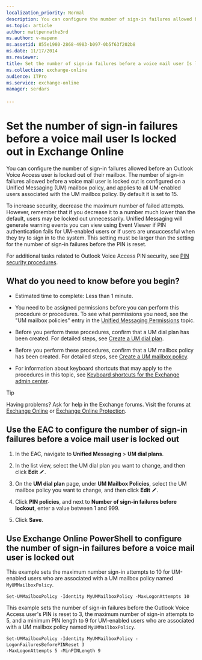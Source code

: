 ```yaml
---
localization_priority: Normal
description: You can configure the number of sign-in failures allowed before an Outlook Voice Access user is locked out of their mailbox. The number of sign-in failures allowed before a voice mail user is locked out is configured on a Unified Messaging (UM) mailbox policy, and applies to all UM-enabled users associated with the UM mailbox policy. By default it is set to 15.
ms.topic: article
author: mattpennathe3rd
ms.author: v-mapenn
ms.assetid: 855e1980-2868-4983-b097-0b5f63f202b8
ms.date: 11/17/2014
ms.reviewer: 
title: Set the number of sign-in failures before a voice mail user Is locked out in Exchange Online
ms.collection: exchange-online
audience: ITPro
ms.service: exchange-online
manager: serdars

---
```


# Set the number of sign-in failures before a voice mail user Is locked out in Exchange Online

You can configure the number of sign-in failures allowed before an Outlook Voice Access user is locked out of their mailbox. The number of sign-in failures allowed before a voice mail user is locked out is configured on a Unified Messaging (UM) mailbox policy, and applies to all UM-enabled users associated with the UM mailbox policy. By default it is set to 15.

To increase security, decrease the maximum number of failed attempts. However, remember that if you decrease it to a number much lower than the default, users may be locked out unnecessarily. Unified Messaging will generate warning events you can view using Event Viewer if PIN authentication fails for UM-enabled users or if users are unsuccessful when they try to sign in to the system. This setting must be larger than the setting for the number of sign-in failures before the PIN is reset.

For additional tasks related to Outlook Voice Access PIN security, see [PIN security procedures](pin-security-procedures.md).

## What do you need to know before you begin?

- Estimated time to complete: Less than 1 minute.

- You need to be assigned permissions before you can perform this procedure or procedures. To see what permissions you need, see the "UM mailbox policies" entry in the [Unified Messaging Permissions](https://technet.microsoft.com/library/d326c3bc-8f33-434a-bf02-a83cc26a5498.aspx) topic.

- Before you perform these procedures, confirm that a UM dial plan has been created. For detailed steps, see [Create a UM dial plan](../../voice-mail-unified-messaging/connect-voice-mail-system/create-um-dial-plan.md).

- Before you perform these procedures, confirm that a UM mailbox policy has been created. For detailed steps, see [Create a UM mailbox policy](../../voice-mail-unified-messaging/set-up-voice-mail/create-um-mailbox-policy.md).

- For information about keyboard shortcuts that may apply to the procedures in this topic, see [Keyboard shortcuts for the Exchange admin center](../../accessibility/keyboard-shortcuts-in-admin-center.md).

> [!TIP]
> Having problems? Ask for help in the Exchange forums. Visit the forums at [Exchange Online](https://go.microsoft.com/fwlink/p/?linkId=267542) or [Exchange Online Protection](https://go.microsoft.com/fwlink/p/?linkId=285351).

## Use the EAC to configure the number of sign-in failures before a voice mail user is locked out

1. In the EAC, navigate to **Unified Messaging** \> **UM dial plans**.

2. In the list view, select the UM dial plan you want to change, and then click **Edit** ![Edit icon](../../media/ITPro_EAC_EditIcon.gif).

3. On the **UM dial plan** page, under **UM Mailbox Policies**, select the UM mailbox policy you want to change, and then click **Edit** ![Edit icon](../../media/ITPro_EAC_EditIcon.gif).

4. Click **PIN policies**, and next to **Number of sign-in failures before lockout**, enter a value between 1 and 999.

5. Click **Save**.

## Use Exchange Online PowerShell to configure the number of sign-in failures before a voice mail user is locked out

This example sets the maximum number sign-in attempts to 10 for UM-enabled users who are associated with a UM mailbox policy named `MyUMMailboxPolicy`.

```
Set-UMMailboxPolicy -Identity MyUMMailboxPolicy -MaxLogonAttempts 10
```

This example sets the number of sign-in failures before the Outlook Voice Access user's PIN is reset to 3, the maximum number of sign-in attempts to 5, and a minimum PIN length to 9 for UM-enabled users who are associated with a UM mailbox policy named `MyUMMailboxPolicy`.

```
Set-UMMailboxPolicy -Identity MyUMMailboxPolicy -LogonFailuresBeforePINReset 3
-MaxLogonAttempts 5 -MinPINLength 9
```
